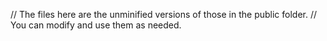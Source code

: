// The files here are the unminified versions of those in the public folder. 
// You can modify and use them as needed.
